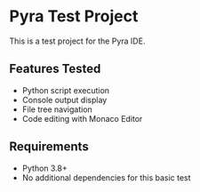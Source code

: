 # Pyra Test Project

This is a test project for the Pyra IDE.

## Features Tested

- Python script execution
- Console output display
- File tree navigation
- Code editing with Monaco Editor

## Requirements

- Python 3.8+
- No additional dependencies for this basic test